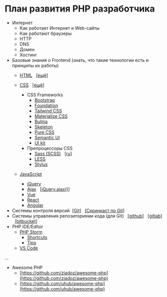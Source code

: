 # План развития PHP разработчика

* Интернет
	* Как работает Интернет и Web-сайты
	* Как работают браузеры
	* HTTP
	* DNS
	* Домен
	* Хостинг
* Базовые знания о Frontend (знать, что такие технологии есть и принципы их работы)
	* [HTML](http://htmlbook.ru/) &nbsp;&nbsp;[[ещё]](https://htmlbase.ru/)
	* [CSS](http://htmlbook.ru/) &nbsp;&nbsp;[[ещё]](https://htmlbase.ru/)
		* CSS Frameworks
			* [Bootstrap](https://getbootstrap.com/)
			* [Foundation](https://get.foundation/)
			* [Tailwind CSS](https://tailwindcss.com/)
			* [Materialize CSS](https://materializecss.com/)
			* [Bulma](https://bulma.io/)
			* [Skeleton](http://getskeleton.com/)
			* [Pure CSS](https://purecss.io/)
			* [Semantic UI](https://semantic-ui.com/)
			* [UI kit](http://getuikit.com/)
		* Препроцессоры CSS
			* [Sass (SCSS)](https://sass-lang.com/) &nbsp;&nbsp;[[ru]](https://sass-scss.ru/)
			* [LESS](http://lesscss.org/)
			* [Stylus](https://stylus-lang.com/)

	* [JavaScript](https://learn.javascript.ru/)
		* [jQuery](https://jquery.com/)
		* [Ajax](https://javascript.ru/ajax/intro) &nbsp;&nbsp;[[jQuery.ajax()]](https://api.jquery.com/jquery.ajax/)
		* [Vue](https://vuejs.org/)
		* [React](https://reactjs.org/)
		* [Angular](https://angular.io/)
* Системы контроля версий &nbsp;[[Git]](https://githowto.com/) &nbsp;&nbsp;[[Скринкаст по Git]](https://www.youtube.com/watch?v=QkY8lXZuiqQ&list=PLDyvV36pndZHkDRik6kKF6gSb0N0W995h)
* Системы управления репозиториями кода (для Git) &nbsp;&nbsp;[[github]](https://github.com/) &nbsp;&nbsp;[[gitlab]](https://gitlab.com/) &nbsp;&nbsp;[[bitbucket]](https://bitbucket.org/)
* PHP IDE/Editor
	* [PHP Storm](https://www.jetbrains.com/phpstorm/)
		* [Shortcuts](https://github.com/mohsenjalalian/awesome-shortcuts/blob/master/phpstorm/phpstorm.md)
		* [Tips](https://phpstorm.tips/tips/)
	* [VS Code](https://code.visualstudio.com/)


...
* Awesome PHP
	* [https://github.com/ziadoz/awesome-php](https://github.com/ziadoz/awesome-php)
	* [https://github.com/uhub/awesome-php](https://github.com/uhub/awesome-php)
